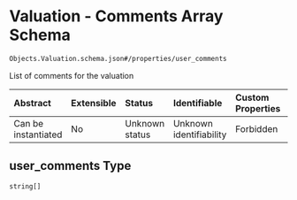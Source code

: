 # Valuation - Comments Array Schema

```txt
Objects.Valuation.schema.json#/properties/user_comments
```

List of comments for the valuation

| Abstract            | Extensible | Status         | Identifiable            | Custom Properties | Additional Properties | Access Restrictions | Defined In                                                                         |
| :------------------ | :--------- | :------------- | :---------------------- | :---------------- | :-------------------- | :------------------ | :--------------------------------------------------------------------------------- |
| Can be instantiated | No         | Unknown status | Unknown identifiability | Forbidden         | Allowed               | none                | [Valuation.schema.json\*](../objects/Valuation.schema.json "open original schema") |

## user_comments Type

`string[]`
